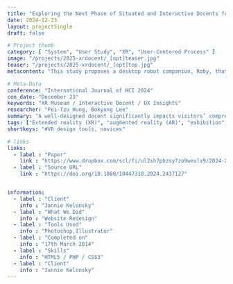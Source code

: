 ```yaml
---
title: "Exploring the Next Phase of Situated and Interactive Docents for XR Exhibitions: From the Perspective of Knowledge Delivery"
date: 2024-12-23
layout: projectSingle
draft: false

# Project thumb
category: [ "System", "User Study", "XR", "User-Centered Process" ]
image: "/projects/2025-xrdocent/_[opt]teaser.jpg"
teaser: "/projects/2025-xrdocent/_[opt]top.jpg"
metacontent: "This study proposes a desktop robot companion, Roby, that monitors workers’ behaviors to provide real-time interactive feedback to increase productivity and to enhance the WFH experience."

# Meta-Data
conference: "International Journal of HCI 2024"
con_date: "December 23"
keywords: "XR Museum / Interactive Docent / UX Insights"
researcher: "Pei-Tzu Hung, Bokyung Lee"
summary: "A well-designed docent significantly impacts visitors’ comprehension of the knowledge provided in museums. This study investigates the potential of eXtended Reality (XR) interactions to enhance knowledge delivery within exhibitions. Analyzing 737 exhibit commentary descriptions from 10 real-world exhibitions, we first provided a foundational knowledge taxonomy that outlines various types of information frequently conveyed along with physical exhibits. Subsequently, interviews with expert curators based on our taxonomy framework revealed their past challenges with communication for each type of knowledge and their desires. Our findings elucidate several implications for designing XR interactions to deliver curated knowledge more effectively. Unlike other works of knowledge-delivery supports in XR museums that focused on immersive representations and virtual human guides, our findings suggested new perspectives on incorporating the current understanding of situated visualization, spatio-temporal interaction, participatory embodiment, and the feedback loop into XR exhibition contexts, thus enriching the informative learning experience for museum visitors."
tags: ["Extended reality (XR)", "augmented reality (AR)", "exhibition", "situated communication", "virtual museum", "interactive visualization"]
shortkeys: "#VR design tools, novices"

# links
links:
  - label : "Paper"
    link : "https://www.dropbox.com/scl/fi/ul2xh7pbzoy7zo9weulx9/2024-XR-docent.pdf?rlkey=gvawi814v8gejw71die1mziv9&st=xljqfzor&dl=0"
  - label : "Source URL"
    link : "https://doi.org/10.1080/10447318.2024.2437127"


information:
  - label : "Client"
    info : "Jannie Kelonsky"
  - label : "What We Did"
    info : "Website Redesign"
  - label : "Tools Used"
    info : "Photoshop,Illustrator"
  - label : "Completed on"
    info : "17th March 2014"
  - label : "Skills"
    info : "HTML5 / PHP / CSS3"
  - label : "Client"
    info : "Jannie Kelonsky"
---
```

